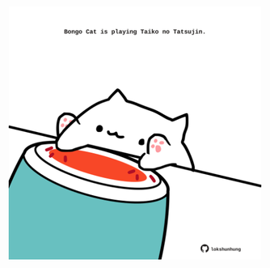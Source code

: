<!-- built at 17/01/2023, 05:00:51 UTC -->
<p align="center">
  <img width="500" height="500" src="./ReadmeImage.svg">
</p>
